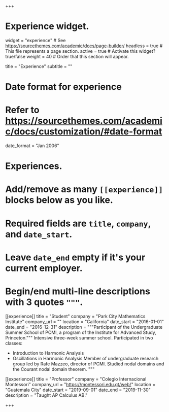 +++
# Experience widget.
widget = "experience"  # See https://sourcethemes.com/academic/docs/page-builder/
headless = true  # This file represents a page section.
active = true  # Activate this widget? true/false
weight = 40  # Order that this section will appear.

title = "Experience"
subtitle = ""

# Date format for experience
#   Refer to https://sourcethemes.com/academic/docs/customization/#date-format
date_format = "Jan 2006"

# Experiences.
#   Add/remove as many `[[experience]]` blocks below as you like.
#   Required fields are `title`, `company`, and `date_start`.
#   Leave `date_end` empty if it's your current employer.
#   Begin/end multi-line descriptions with 3 quotes `"""`.
[[experience]]
  title = "Student"
  company = "Park City Mathematics Institute"
  company_url = ""
  location = "California"
  date_start = "2016-01-01"
  date_end = "2016-12-31"
  description = """Participant of the Undergraduate Summer School of PCMI, a program of the Institute for Advanced Study, Princeton."""
  Intensive three-week summer school. Participated in two classes:
  * Introduction to Harmonic Analysis
  * Oscillations in Harmonic Analysis
  Member of undergraduate research group led by Rafe Mazzeo, director of PCMI. Studied nodal domains and the Courant nodal domain theorem.
  """

[[experience]]
  title = "Professor"
  company = "Colegio Internacional Montessori"
  company_url = "https://montessori.edu.gt/web/"
  location = "Guatemala City"
  date_start = "2019-09-01"
  date_end = "2019-11-30"
  description = "Taught AP Calculus AB."

+++
